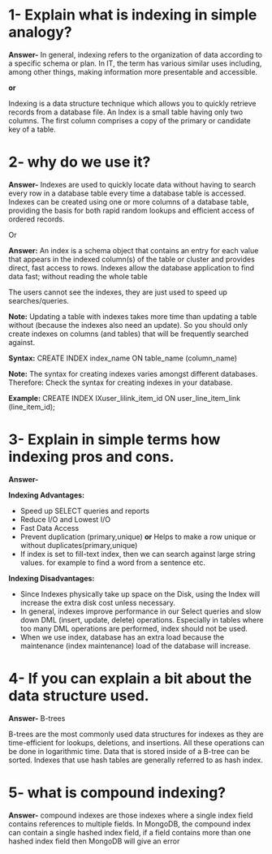 
# 1- Explain what is indexing in simple analogy?

**Answer-** In general, indexing refers to the organization of data according to a specific schema or plan. In IT, the term has various similar uses including, among other things, making information more presentable and accessible.

**or**

Indexing is a data structure technique which allows you to quickly retrieve records from a database file. An Index is a small table having only two columns. The first column comprises a copy of the primary or candidate key of a table.


# 2- why do we use it?

**Answer-** Indexes are used to quickly locate data without having to search every row in a database table every time a database table is accessed. Indexes can be created using one or more columns of a database table, providing the basis for both rapid random lookups and efficient access of ordered records.

Or

**Answer:**
An index is a schema object that contains an entry for each value that appears in the indexed column(s) of the table or cluster and provides direct, fast access to rows.
Indexes allow the database application to find data fast; without reading the whole table

The users cannot see the indexes, they are just used to speed up searches/queries.

**Note:** Updating a table with indexes takes more time than updating a table without (because the indexes also need an update). So you should only create indexes on columns (and tables) that will be frequently searched against.

**Syntax:**
CREATE INDEX index_name
ON table_name (column_name)

**Note:** The syntax for creating indexes varies amongst different databases. Therefore: Check the syntax for creating indexes in your database.

**Example:**
CREATE INDEX IXuser_lilink_item_id ON user_line_item_link (line_item_id);


# 3- Explain in simple terms how indexing pros and cons.

**Answer-**

**Indexing Advantages:**
 - Speed up SELECT queries and reports
 - Reduce I/O and Lowest I/O
 - Fast Data Access
 - Prevent duplication (primary,unique) **or** Helps to make a row unique or without duplicates(primary,unique) 
 - If index is set to fill-text index, then we can search against large string values. for example to find a word from a sentence etc.
 

**Indexing Disadvantages:**
 - Since Indexes physically take up space on the Disk, using the Index will increase the extra disk cost unless necessary.
 - In general, indexes improve performance in our Select queries and slow down DML (insert, update, delete) operations. Especially in tables where too many DML operations are performed, index should not be used.
 - When we use index, database has an extra load because the maintenance (index maintenance) load of the database will increase.



 # 4- If you can explain a bit about the data structure used.

 **Answer-** B-trees

B-trees are the most commonly used data structures for indexes as they are time-efficient for lookups, deletions, and insertions. All these operations can be done in logarithmic time. Data that is stored inside of a B-tree can be sorted. Indexes that use hash tables are generally referred to as hash index.


# 5- what is compound indexing?

**Answer-** compound indexes are those indexes where a single index field contains references to multiple fields. In MongoDB, the compound index can contain a single hashed index field, if a field contains more than one hashed index field then MongoDB will give an error